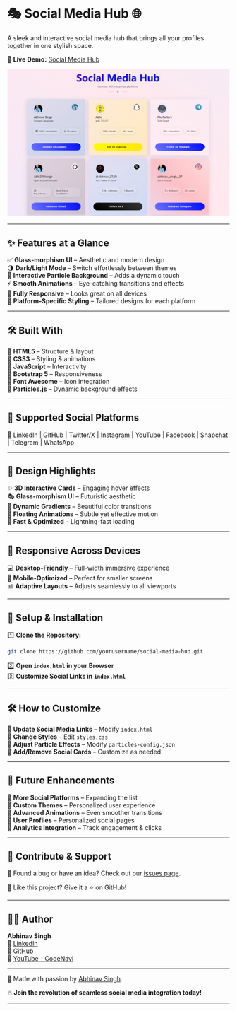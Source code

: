 # 🎭 **Social Media Hub** 🌐  

A sleek and interactive social media hub that brings all your profiles together in one stylish space.  

🚀 **Live Demo:** [Social Media Hub](https://socialmediahub07.netlify.app/)  

![Social Media Hub Preview](scr.png)  

---

## ✨ **Features at a Glance**  

✅ **Glass-morphism UI** – Aesthetic and modern design  
🌗 **Dark/Light Mode** – Switch effortlessly between themes  
🎇 **Interactive Particle Background** – Adds a dynamic touch  
⚡ **Smooth Animations** – Eye-catching transitions and effects  
📱 **Fully Responsive** – Looks great on all devices  
🎨 **Platform-Specific Styling** – Tailored designs for each platform  

---

## 🛠️ **Built With**  

🔹 **HTML5** – Structure & layout  
🔹 **CSS3** – Styling & animations  
🔹 **JavaScript** – Interactivity  
🔹 **Bootstrap 5** – Responsiveness  
🔹 **Font Awesome** – Icon integration  
🔹 **Particles.js** – Dynamic background effects  

---

## 🎯 **Supported Social Platforms**  

🚀 LinkedIn | GitHub | Twitter/X | Instagram | YouTube | Facebook | Snapchat | Telegram | WhatsApp  

---

## 🎨 **Design Highlights**  

✨ **3D Interactive Cards** – Engaging hover effects  
🎭 **Glass-morphism UI** – Futuristic aesthetic  
🎨 **Dynamic Gradients** – Beautiful color transitions  
💫 **Floating Animations** – Subtle yet effective motion  
🚀 **Fast & Optimized** – Lightning-fast loading  

---

## 📱 **Responsive Across Devices**  

💻 **Desktop-Friendly** – Full-width immersive experience  
📱 **Mobile-Optimized** – Perfect for smaller screens  
📊 **Adaptive Layouts** – Adjusts seamlessly to all viewports  

---

## 🔧 **Setup & Installation**  

1️⃣ **Clone the Repository:**  
```bash
git clone https://github.com/yourusername/social-media-hub.git
```
2️⃣ **Open `index.html` in your Browser**  
3️⃣ **Customize Social Links in `index.html`**  

---

## 🛠️ **How to Customize**  

🎯 **Update Social Media Links** – Modify `index.html`  
🎨 **Change Styles** – Edit `styles.css`  
🌌 **Adjust Particle Effects** – Modify `particles-config.json`  
📌 **Add/Remove Social Cards** – Customize as needed  

---

## 🚀 **Future Enhancements**  

🔹 **More Social Platforms** – Expanding the list  
🔹 **Custom Themes** – Personalized user experience  
🔹 **Advanced Animations** – Even smoother transitions  
🔹 **User Profiles** – Personalized social pages  
🔹 **Analytics Integration** – Track engagement & clicks  

---

## 🤝 **Contribute & Support**  

🚀 Found a bug or have an idea? Check out our [issues page](https://github.com/yourusername/social-media-hub/issues).  

🌟 Like this project? Give it a ⭐ on GitHub!  

---

## 👨‍💻 **Author**  

**Abhinav Singh**  
🔗 [LinkedIn](https://www.linkedin.com/in/abhinav-singh-303869294/)  
🐙 [GitHub](https://github.com/Abhi2701singh)  
🎥 [YouTube - CodeNavi](https://youtube.com/@codenavi_07)  

---



💖 Made with passion by [Abhinav Singh](https://github.com/Abhi2701singh).  

🔥 **Join the revolution of seamless social media integration today!**  

---

